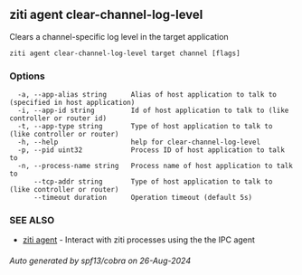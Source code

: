 ## ziti agent clear-channel-log-level

Clears a channel-specific log level in the target application

```
ziti agent clear-channel-log-level target channel [flags]
```

### Options

```
  -a, --app-alias string      Alias of host application to talk to (specified in host application)
  -i, --app-id string         Id of host application to talk to (like controller or router id)
  -t, --app-type string       Type of host application to talk to (like controller or router)
  -h, --help                  help for clear-channel-log-level
  -p, --pid uint32            Process ID of host application to talk to
  -n, --process-name string   Process name of host application to talk to
      --tcp-addr string       Type of host application to talk to (like controller or router)
      --timeout duration      Operation timeout (default 5s)
```

### SEE ALSO

* [ziti agent](../agent.md)	 - Interact with ziti processes using the the IPC agent

###### Auto generated by spf13/cobra on 26-Aug-2024
